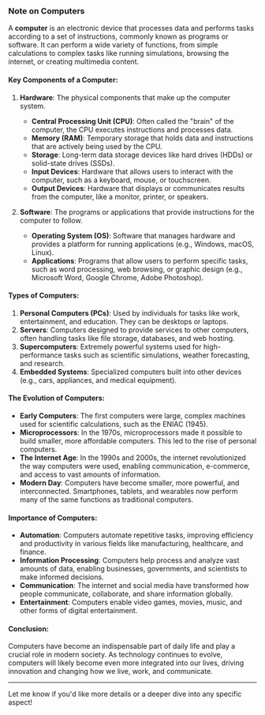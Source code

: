 ### Note on Computers

A **computer** is an electronic device that processes data and performs tasks according to a set of instructions, commonly known as programs or software. It can perform a wide variety of functions, from simple calculations to complex tasks like running simulations, browsing the internet, or creating multimedia content.

#### Key Components of a Computer:
1. **Hardware**: The physical components that make up the computer system.
   - **Central Processing Unit (CPU)**: Often called the "brain" of the computer, the CPU executes instructions and processes data.
   - **Memory (RAM)**: Temporary storage that holds data and instructions that are actively being used by the CPU.
   - **Storage**: Long-term data storage devices like hard drives (HDDs) or solid-state drives (SSDs).
   - **Input Devices**: Hardware that allows users to interact with the computer, such as a keyboard, mouse, or touchscreen.
   - **Output Devices**: Hardware that displays or communicates results from the computer, like a monitor, printer, or speakers.

2. **Software**: The programs or applications that provide instructions for the computer to follow.
   - **Operating System (OS)**: Software that manages hardware and provides a platform for running applications (e.g., Windows, macOS, Linux).
   - **Applications**: Programs that allow users to perform specific tasks, such as word processing, web browsing, or graphic design (e.g., Microsoft Word, Google Chrome, Adobe Photoshop).

#### Types of Computers:
1. **Personal Computers (PCs)**: Used by individuals for tasks like work, entertainment, and education. They can be desktops or laptops.
2. **Servers**: Computers designed to provide services to other computers, often handling tasks like file storage, databases, and web hosting.
3. **Supercomputers**: Extremely powerful systems used for high-performance tasks such as scientific simulations, weather forecasting, and research.
4. **Embedded Systems**: Specialized computers built into other devices (e.g., cars, appliances, and medical equipment).

#### The Evolution of Computers:
- **Early Computers**: The first computers were large, complex machines used for scientific calculations, such as the ENIAC (1945).
- **Microprocessors**: In the 1970s, microprocessors made it possible to build smaller, more affordable computers. This led to the rise of personal computers.
- **The Internet Age**: In the 1990s and 2000s, the internet revolutionized the way computers were used, enabling communication, e-commerce, and access to vast amounts of information.
- **Modern Day**: Computers have become smaller, more powerful, and interconnected. Smartphones, tablets, and wearables now perform many of the same functions as traditional computers.

#### Importance of Computers:
- **Automation**: Computers automate repetitive tasks, improving efficiency and productivity in various fields like manufacturing, healthcare, and finance.
- **Information Processing**: Computers help process and analyze vast amounts of data, enabling businesses, governments, and scientists to make informed decisions.
- **Communication**: The internet and social media have transformed how people communicate, collaborate, and share information globally.
- **Entertainment**: Computers enable video games, movies, music, and other forms of digital entertainment.

#### Conclusion:
Computers have become an indispensable part of daily life and play a crucial role in modern society. As technology continues to evolve, computers will likely become even more integrated into our lives, driving innovation and changing how we live, work, and communicate.

---

Let me know if you'd like more details or a deeper dive into any specific aspect!
